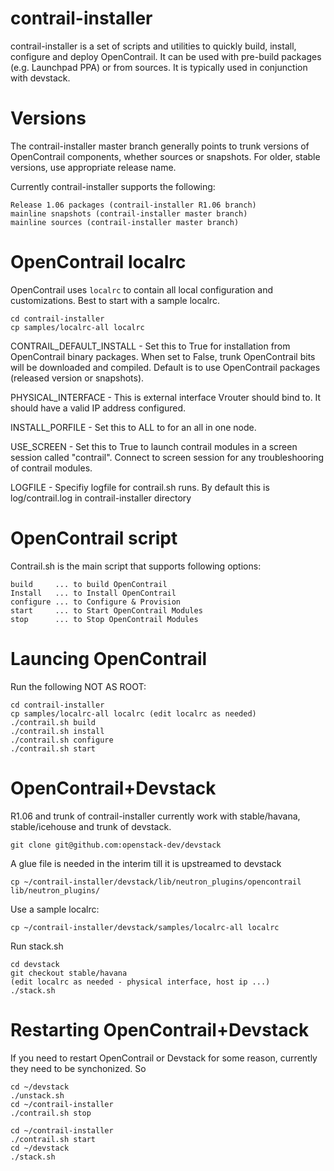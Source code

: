 contrail-installer
==================

contrail-installer is a set of scripts and utilities to quickly 
build, install, configure and deploy OpenContrail. It can be used
with pre-build packages (e.g. Launchpad PPA) or from sources. It
is typically used in conjunction with devstack.

# Versions

The contrail-installer master branch generally points to trunk versions 
of OpenContrail components, whether sources or snapshots.  For older, 
stable versions, use appropriate release name. 

Currently contrail-installer supports the following:

    Release 1.06 packages (contrail-installer R1.06 branch)
    mainline snapshots (contrail-installer master branch)
    mainline sources (contrail-installer master branch)

# OpenContrail localrc

OpenContrail uses ``localrc`` to contain all local configuration and customizations. 
Best to start with a sample localrc.

    cd contrail-installer
    cp samples/localrc-all localrc

CONTRAIL_DEFAULT_INSTALL - Set this to True for installation from OpenContrail binary
packages. When set to False, trunk OpenContrail bits will be downloaded and compiled. 
Default is to use OpenContrail packages (released version or snapshots).

PHYSICAL_INTERFACE - This is external interface Vrouter should bind to. It should have
a valid IP address configured.

INSTALL_PORFILE - Set this to ALL to for an all in one node. 

USE_SCREEN - Set this to True to launch contrail modules in a screen session called
"contrail". Connect to screen session for any troubleshooring of contrail modules.

LOGFILE - Specifiy logfile for contrail.sh runs. By default this is log/contrail.log
in contrail-installer directory

# OpenContrail script

Contrail.sh is the main script that supports following options:

    build     ... to build OpenContrail
    Install   ... to Install OpenContrail
    configure ... to Configure & Provision 
    start     ... to Start OpenContrail Modules
    stop      ... to Stop OpenContrail Modules

# Launcing OpenContrail

Run the following NOT AS ROOT:

    cd contrail-installer
    cp samples/localrc-all localrc (edit localrc as needed)
    ./contrail.sh build
    ./contrail.sh install
    ./contrail.sh configure
    ./contrail.sh start

# OpenContrail+Devstack

R1.06 and trunk of contrail-installer currently work with stable/havana, 
stable/icehouse and trunk of devstack.

    git clone git@github.com:openstack-dev/devstack
    
A glue file is needed in the interim till it is upstreamed to devstack

    cp ~/contrail-installer/devstack/lib/neutron_plugins/opencontrail lib/neutron_plugins/

Use a sample localrc:

    cp ~/contrail-installer/devstack/samples/localrc-all localrc

Run stack.sh

    cd devstack
    git checkout stable/havana
    (edit localrc as needed - physical interface, host ip ...)
    ./stack.sh

# Restarting OpenContrail+Devstack

If you need to restart OpenContrail or Devstack for some reason, currently they
need to be synchonized. So

    cd ~/devstack
    ./unstack.sh
    cd ~/contrail-installer
    ./contrail.sh stop

    cd ~/contrail-installer
    ./contrail.sh start
    cd ~/devstack
    ./stack.sh
